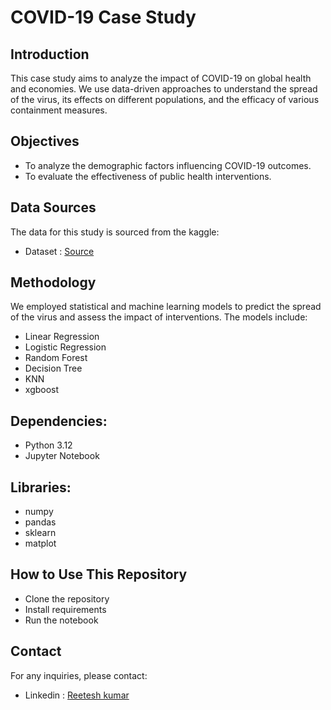 
# COVID-19 Case Study

## Introduction
This case study aims to analyze the impact of COVID-19 on global health and economies. We use data-driven approaches to understand the spread of the virus, its effects on different populations, and the efficacy of various containment measures.

## Objectives

- To analyze the demographic factors influencing COVID-19 outcomes.
- To evaluate the effectiveness of public health interventions.

## Data Sources
The data for this study is  sourced from the kaggle:
- Dataset : [Source](https://www.kaggle.com/datasets/einsteindata4u/covid19)

## Methodology
We employed statistical and machine learning models to predict the spread of the virus and assess the impact of interventions. The models include:
- Linear Regression
- Logistic Regression
- Random Forest
- Decision Tree
- KNN
- xgboost
## Dependencies: 
- Python 3.12
- Jupyter Notebook
## Libraries:
- numpy
- pandas
- sklearn
- matplot

## How to Use This Repository

- Clone the repository
- Install requirements
- Run the notebook


## Contact
For any inquiries, please contact:
 - Linkedin : [Reetesh kumar](https://www.linkedin.com/in/reetesh-kumar00/)





